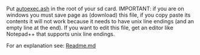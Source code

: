 Put [autoexec.ash](https://github.com/irungentoo/Xiaomi_Yi_4k_Camera/raw/master/4k+/shutter_custom_values/1.4.4_beta/autoexec.ash) in the root of your sd card. IMPORTANT: if you are on windows you must save page as (download) this file, if you copy paste its contents it will not work because it needs to have unix line endings (and an empty line at the end). If you want to edit this file, get an editor like Notepad++ that supports unix line endings.

For an explanation see: [Readme.md](../Readme.md)
